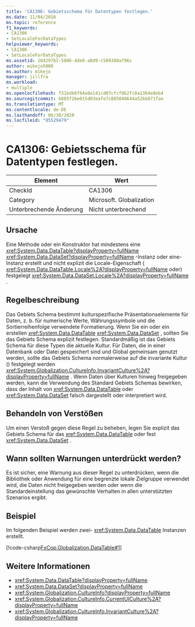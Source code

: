 ```yaml
---
title: 'CA1306: Gebietsschema für Datentypen festlegen.'
ms.date: 11/04/2016
ms.topic: reference
f1_keywords:
- CA1306
- SetLocaleForDataTypes
helpviewer_keywords:
- CA1306
- SetLocaleForDataTypes
ms.assetid: 104297b2-5806-4de0-a8d9-c589380a796c
author: mikejo5000
ms.author: mikejo
manager: jillfra
ms.workload:
- multiple
ms.openlocfilehash: f31bdb6f64a9a141cd07cfcf8b2fc8a1364e8eb4
ms.sourcegitcommit: b885f26e015d03eafe7c885040644a52bb071fae
ms.translationtype: MT
ms.contentlocale: de-DE
ms.lasthandoff: 06/30/2020
ms.locfileid: "85529479"
---
```

# <a name="ca1306-set-locale-for-data-types"></a>CA1306: Gebietsschema für Datentypen festlegen.

|Element|Wert|
|-|-|
|CheckId|CA1306|
|Category|Microsoft. Globalization|
|Unterbrechende Änderung|Nicht unterbrechend|

## <a name="cause"></a>Ursache
Eine Methode oder ein Konstruktor hat mindestens eine <xref:System.Data.DataTable?displayProperty=fullName> <xref:System.Data.DataSet?displayProperty=fullName> -Instanz oder eine-Instanz erstellt und nicht explizit die Locale-Eigenschaft ( <xref:System.Data.DataTable.Locale%2A?displayProperty=fullName> oder) festgelegt <xref:System.Data.DataSet.Locale%2A?displayProperty=fullName> .

## <a name="rule-description"></a>Regelbeschreibung
Das Gebiets Schema bestimmt kulturspezifische Präsentationselemente für Daten, z. b. für numerische Werte, Währungssymbole und die Sortierreihenfolge verwendete Formatierung. Wenn Sie ein oder ein erstellen <xref:System.Data.DataTable> <xref:System.Data.DataSet> , sollten Sie das Gebiets Schema explizit festlegen. Standardmäßig ist das Gebiets Schema für diese Typen die aktuelle Kultur. Für Daten, die in einer Datenbank oder Datei gespeichert sind und Global gemeinsam genutzt werden, sollte das Gebiets Schema normalerweise auf die invariante Kultur () festgelegt werden <xref:System.Globalization.CultureInfo.InvariantCulture%2A?displayProperty=fullName> . Wenn Daten über Kulturen hinweg freigegeben werden, kann die Verwendung des Standard Gebiets Schemas bewirken, dass der Inhalt von <xref:System.Data.DataTable> oder <xref:System.Data.DataSet> falsch dargestellt oder interpretiert wird.

## <a name="how-to-fix-violations"></a>Behandeln von Verstößen
Um einen Verstoß gegen diese Regel zu beheben, legen Sie explizit das Gebiets Schema für das <xref:System.Data.DataTable> oder fest <xref:System.Data.DataSet> .

## <a name="when-to-suppress-warnings"></a>Wann sollten Warnungen unterdrückt werden?
Es ist sicher, eine Warnung aus dieser Regel zu unterdrücken, wenn die Bibliothek oder Anwendung für eine begrenzte lokale Zielgruppe verwendet wird, die Daten nicht freigegeben werden oder wenn die Standardeinstellung das gewünschte Verhalten in allen unterstützten Szenarios ergibt.

## <a name="example"></a>Beispiel
Im folgenden Beispiel werden zwei- <xref:System.Data.DataTable> Instanzen erstellt.

[!code-csharp[FxCop.Globalization.DataTable#1](../code-quality/codesnippet/CSharp/ca1306-set-locale-for-data-types_1.cs)]

## <a name="see-also"></a>Weitere Informationen

- <xref:System.Data.DataTable?displayProperty=fullName>
- <xref:System.Data.DataSet?displayProperty=fullName>
- <xref:System.Globalization.CultureInfo?displayProperty=fullName>
- <xref:System.Globalization.CultureInfo.CurrentUICulture%2A?displayProperty=fullName>
- <xref:System.Globalization.CultureInfo.InvariantCulture%2A?displayProperty=fullName>
